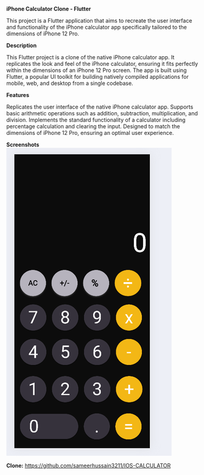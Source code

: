 ****iPhone Calculator Clone - Flutter****

This project is a Flutter application that aims to recreate the user interface and functionality of the iPhone calculator app specifically tailored to the dimensions of iPhone 12 Pro.

**Description**

This Flutter project is a clone of the native iPhone calculator app. 
It replicates the look and feel of the iPhone calculator, ensuring it fits perfectly within the dimensions of an iPhone 12 Pro screen. The app is built using Flutter, a popular UI toolkit for building natively compiled applications for mobile, web, and desktop from a single codebase.

**Features**

Replicates the user interface of the native iPhone calculator app.
Supports basic arithmetic operations such as addition, subtraction, multiplication, and division.
Implements the standard functionality of a calculator including percentage calculation and clearing the input.
Designed to match the dimensions of iPhone 12 Pro, ensuring an optimal user experience.


**Screenshots**
![alt text](image.png)


**Clone:**
https://github.com/sameerhussain3211/IOS-CALCULATOR